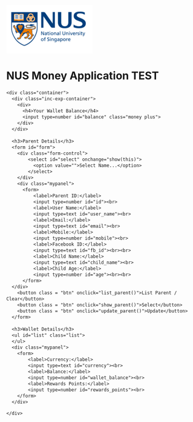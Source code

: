 ![](./logo.PNG)
<html lang="en">
  <head>
    <meta charset="UTF-8" />
    <meta name="viewport" content="width=device-width, initial-scale=1.0" />
    <meta http-equiv="X-UA-Compatible" content="ie=edge" />
    <script src="./UpdateParent.js"></script>
<!--    <script src="./UpdateTransaction.js"></script> -->
    <link rel="stylesheet" href="./style.css" />
    <title></title>
  </head>
  <body>
    <H1>NUS Money Application TEST</H1>
    
    <div class="container">
      <div class="inc-exp-container">
        <div>
          <h4>Your Wallet Balance</h4>
          <input type=number id="balance" class="money plus">
        </div>
      </div>
 
      <h3>Parent Details</h3>
      <form id="form">
        <div class="form-control">
            <select id="select" onchange="show(this)">
              <option value="">Select Name...</option>
            </select>
        </div>
        <div class="mypanel">
          <form>
              <label>Parent ID:</label>
              <input type=number id="id"><br>
              <label>User Name:</label>
              <input type=text id="user_name"><br>
              <label>Email:</label>
              <input type=text id="email"><br>
              <label>Mobile:</label>
              <input type=number id="mobile"><br>
              <label>Facebook ID:</label>
              <input type=text id="fb_id"><br><br>
              <label>Child Name:</label>
              <input type=text id="child_name"><br>
              <label>Child Age:</label>
              <input type=number id="age"><br><br>
          </form>
      </div>
        <button class = "btn" onclick="list_parent()">List Parent / Clear</button>
        <button class = "btn" onclick="show_parent()">Select</button>
        <button class = "btn" onclick="update_parent()">Update</button>
      </form>

      <h3>Wallet Details</h3>
      <ul id="list" class="list">
      </ul>
      <div class="mypanel">
        <form> 
            <label>Currency:</label>
            <input type=text id="currency"><br>
            <label>Balance:</label>
            <input type=number id="wallet_balance"><br>
            <label>Rewards Points:</label>
            <input type=number id="rewards_points"><br>
        </form>
      </div>

<!--      <h3>Transaction Details</h3>
      <ul id="list" class="list">
      </ul>
      <div class="mypanel">
        <form>
            <label>Transaction ID:</label>
            <input type=number id="transaction id"><br>
            <label>Transaction Type:</label>
            <input type=text id="transaction type"><br>
            <label>Category:</label>
            <input type=text id="category"><br>
            <label>Amount:</label>
            <input type=text id="amount1"><br>
            <label>Description:</label>
            <input type=text id="description"><br>
        </form>
      </div>
      <div>
          <button class = "btn" onclick="list_transaction()">List Transaction</button>
          <button class = "btn" onclick="add_transaction()">Add</button>
          <button class = "btn" onclick="delete_transaction()">Delete</button>
      </div> 
      <ul id="list_transaction" class="list">
      </ul> -->
    </div>
  </body>
</html>
    

